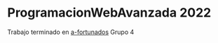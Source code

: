 # ProgramacionWebAvanzada 2022

Trabajo terminado en [a-fortunados](https://github.com/a-fortunados/pwa) Grupo 4